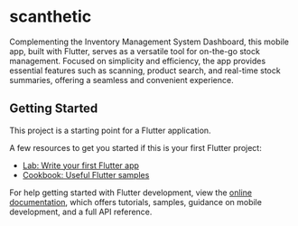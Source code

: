 # scanthetic

Complementing the Inventory Management System Dashboard, this mobile app, built with Flutter, serves as a versatile tool for on-the-go stock management. Focused on simplicity and efficiency, the app provides essential features such as scanning, product search, and real-time stock summaries, offering a seamless and convenient experience.

## Getting Started

This project is a starting point for a Flutter application.

A few resources to get you started if this is your first Flutter project:

- [Lab: Write your first Flutter app](https://docs.flutter.dev/get-started/codelab)
- [Cookbook: Useful Flutter samples](https://docs.flutter.dev/cookbook)

For help getting started with Flutter development, view the
[online documentation](https://docs.flutter.dev/), which offers tutorials,
samples, guidance on mobile development, and a full API reference.
